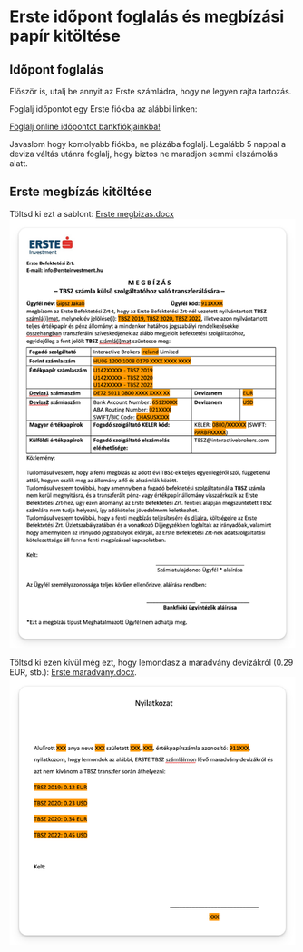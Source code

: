 # Erste időpont foglalás és megbízási papír kitöltése

## Időpont foglalás

Először is, utalj be annyit az Erste számládra, hogy ne legyen rajta tartozás.

Foglalj időpontot egy Erste fiókba az alábbi linken:

[Foglalj online időpontot bankfiókjainkba!](https://www.erstebank.hu/hu/ebh-nyito/mindennapi-penzugyek/elektronikus-szolgaltatasok/online-fioki-idopontfoglalas)

Javaslom hogy komolyabb fiókba, ne plázába foglalj. Legalább 5 nappal a deviza váltás utánra foglalj, hogy biztos ne maradjon semmi elszámolás alatt.

## Erste megbízás kitöltése

Töltsd ki ezt a sablont:
[Erste megbizas.docx](sablonok/Erste%20megbizas.docx)
![Megbízás kitöltése](../images/erste_megbizas_sablon.png)

Töltsd ki ezen kívül még ezt, hogy lemondasz a maradvány devizákról (0.29 EUR, stb.):
[Erste maradvány.docx](sablonok/Erste%20maradvány.docx).
![Maradvány nyilatkozat](../images/erste_maradvany_sablon.png)
